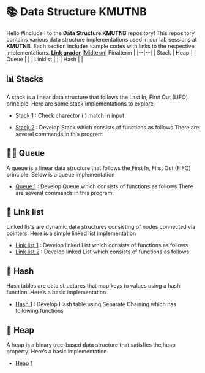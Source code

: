 # **📚 Data Structure KMUTNB**
Hello #include <iostream> !  to the **Data Structure KMUTNB** repository! This repository contains various data structure implementations used in our lab sessions at **KMUTNB**. Each section includes sample codes with links to the respective implementations.
[**Link grader**](http://202.44.40.147/)
|[Midterm](https://github.com/Noppadol35/Data-Structure-Kmutnb/tree/main/Lab-Midterm)| Finalterm |
|--|--|
| Stack | Heap |
| Queue |  |
| Linklist | |
| Hash | |

## 📊 Stacks

A stack is a linear data structure that follows the Last In, First Out (LIFO) principle. Here are some stack implementations to explore

- [Stack 1](https://github.com/Noppadol35/Data-Structure-Kmutnb/blob/main/stacks/Stack.cpp) : Check charector ( ) match in input 

- [Stack 2](https://github.com/Noppadol35/Data-Structure-Kmutnb/blob/main/stacks/Stack2.cpp) : Develop Stack which consists of functions as follows There are several commands in this program

  

## 🚶🏻 Queue
A queue is a linear data structure that follows the First In, First Out (FIFO) principle. Below is a queue implementation

- [Queue 1](https://github.com/Noppadol35/Data-Structure-Kmutnb/blob/main/queue/Queue.cpp) : Develop Queue which consists of functions as follows There are several commands in this program.

  

## 🔗 Link list
Linked lists are dynamic data structures consisting of nodes connected via pointers. Here is a simple linked list implementation

- [Link list 1](https://github.com/Noppadol35/Data-Structure-Kmutnb/blob/main/linklist/Link-List.cpp) : Develop linked List which consists of functions as follows
- [Link list 2](https://github.com/Noppadol35/Data-Structure-Kmutnb/blob/main/linklist/Link-List-1.cpp) : Develop linked List which consists of functions as follows

  

## 🔑 Hash
Hash tables are data structures that map keys to values using a hash function. Here’s a basic implementation

- [Hash 1](https://github.com/Noppadol35/Data-Structure-Kmutnb/blob/main/hashTable/HashTable.cpp) : Develop Hash table using Separate Chaining which has following functions

## 🔺 Heap
A heap is a binary tree-based data structure that satisfies the heap property. Here’s a basic implementation

- [Heap 1]()